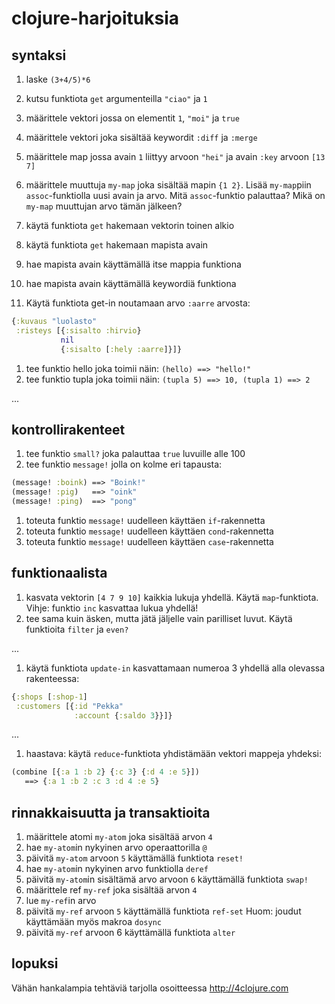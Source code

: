 # clojure-harjoituksia

## syntaksi

1. laske `(3+4/5)*6`
1. kutsu funktiota `get` argumenteilla `"ciao"` ja `1`

1. määrittele vektori jossa on elementit `1`, `"moi"` ja `true`
1. määrittele vektori joka sisältää keywordit `:diff` ja `:merge`
1. määrittele map jossa avain `1` liittyy arvoon `"hei"` ja avain `:key`
   arvoon `[13 7]`

1. määrittele muuttuja `my-map` joka sisältää mapin `{1 2}`. Lisää
   `my-map`piin `assoc`-funktiolla uusi avain ja arvo. Mitä `assoc`-funktio
   palauttaa? Mikä on `my-map` muuttujan arvo tämän jälkeen?

1. käytä funktiota `get` hakemaan vektorin toinen alkio
1. käytä funktiota `get` hakemaan mapista avain
1. hae mapista avain käyttämällä itse mappia funktiona
1. hae mapista avain käyttämällä keywordiä funktiona 

1. Käytä funktiota get-in noutamaan arvo `:aarre` arvosta:

```clojure
{:kuvaus "luolasto"
 :risteys [{:sisalto :hirvio}
           nil
           {:sisalto [:hely :aarre]}]}
```

1. tee funktio hello joka toimii näin: `(hello) ==> "hello!"`
1. tee funktio tupla joka toimii näin: `(tupla 5) ==> 10, (tupla 1) ==> 2`

...

## kontrollirakenteet

1. tee funktio `small?` joka palauttaa `true` luvuille alle 100
1. tee funktio `message!` jolla on kolme eri tapausta:
```clojure
(message! :boink) ==> "Boink!"
(message! :pig)   ==> "oink"
(message! :ping)  ==> "pong"
```
1. toteuta funktio `message!` uudelleen käyttäen `if`-rakennetta
1. toteuta funktio `message!` uudelleen käyttäen `cond`-rakennetta
1. toteuta funktio `message!` uudelleen käyttäen `case`-rakennetta

## funktionaalista

1. kasvata vektorin `[4 7 9 10]` kaikkia lukuja yhdellä. Käytä
   `map`-funktiota. Vihje: funktio `inc` kasvattaa lukua yhdellä!
1. tee sama kuin äsken, mutta jätä jäljelle vain parilliset luvut.
   Käytä funktioita `filter` ja `even?`

...

1. käytä funktiota `update-in` kasvattamaan numeroa 3 yhdellä alla
   olevassa rakenteessa:
```clojure
{:shops [:shop-1]
 :customers [{:id "Pekka"
              :account {:saldo 3}}]}
```

...

1. haastava: käytä `reduce`-funktiota yhdistämään vektori mappeja yhdeksi:
```clojure
(combine [{:a 1 :b 2} {:c 3} {:d 4 :e 5}])
   ==> {:a 1 :b 2 :c 3 :d 4 :e 5}
```

## rinnakkaisuutta ja transaktioita

1. määrittele atomi `my-atom` joka sisältää arvon `4`
1. hae `my-atom`in nykyinen arvo operaattorilla `@`
1. päivitä `my-atom` arvoon `5` käyttämällä funktiota
   `reset!`
1. hae `my-atom`in nykyinen arvo funktiolla `deref`
1. päivitä `my-atom`in sisältämä arvo arvoon `6` käyttämällä funktiota
   `swap!`
1. määrittele ref `my-ref` joka sisältää arvon `4`
1. lue `my-ref`in arvo
1. päivitä `my-ref` arvoon `5` käyttämällä funktiota `ref-set`
   Huom: joudut käyttämään myös makroa `dosync`
1. päivitä `my-ref` arvoon 6 käyttämällä funktiota `alter`

## lopuksi

Vähän hankalampia tehtäviä tarjolla osoitteessa http://4clojure.com
